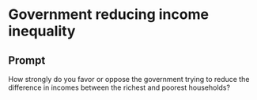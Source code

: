 # Government reducing income inequality

## Prompt
How strongly do you favor or oppose the government trying to reduce the difference in incomes between the richest and poorest households?

